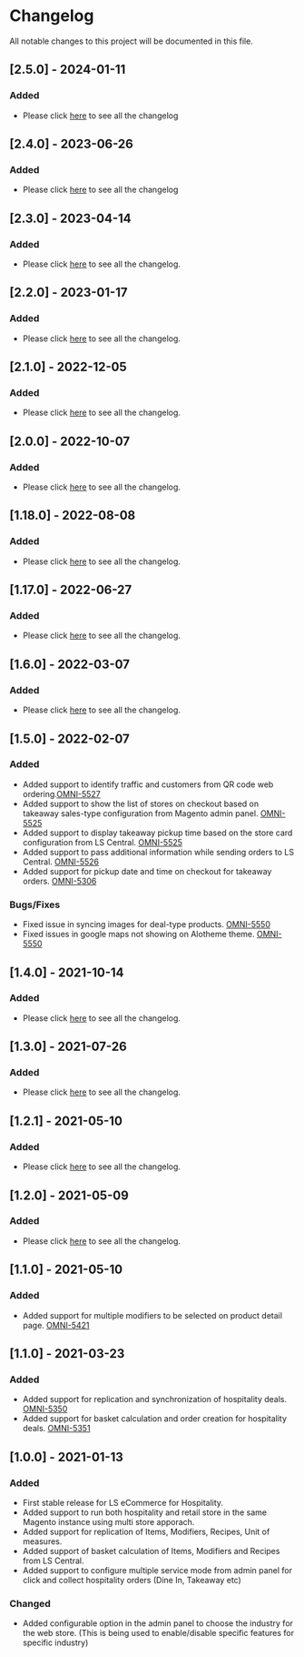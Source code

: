 # Changelog

All notable changes to this project will be documented in this file.

## [2.5.0] - 2024-01-11

### Added

- Please click [here](https://github.com/lsretailomni/lsmag-two/blob/master/CHANGELOG.md#250---2024-01-11)  to see all the changelog

## [2.4.0] - 2023-06-26

### Added

- Please click [here](https://github.com/lsretailomni/lsmag-two/blob/master/CHANGELOG.md#240---2023-06-26)  to see all the changelog

## [2.3.0] - 2023-04-14

### Added

- Please click [here](https://github.com/lsretailomni/lsmag-two/blob/master/CHANGELOG.md#230---2023-04-14)  to see all the changelog.


## [2.2.0] - 2023-01-17

### Added

- Please click [here](https://github.com/lsretailomni/lsmag-two/blob/master/CHANGELOG.md#220---2023-01-17)  to see all the changelog.


## [2.1.0] - 2022-12-05

### Added

- Please click [here](https://github.com/lsretailomni/lsmag-two/blob/master/CHANGELOG.md#210---2022-12-05)  to see all the changelog.


## [2.0.0] - 2022-10-07

### Added

- Please click [here](https://github.com/lsretailomni/lsmag-two/blob/master/CHANGELOG.md#200---2022-10-07)  to see all the changelog.

## [1.18.0] - 2022-08-08

### Added

- Please click [here](hhttps://github.com/lsretailomni/lsmag-two/blob/master/CHANGELOG.md#1180---2022-08-08)  to see all the changelog.

## [1.17.0] - 2022-06-27

### Added

- Please click [here](https://github.com/lsretailomni/lsmag-two/blob/master/CHANGELOG.md#1170---2022-06-27)  to see all the changelog.

## [1.6.0] - 2022-03-07

### Added

- Please click [here](https://github.com/lsretailomni/lsmag-two/blob/master/CHANGELOG.md#1160---2022-03-07)  to see all the changelog.

## [1.5.0] - 2022-02-07

### Added

- Added support to identify traffic and customers from QR code web ordering.[OMNI-5527](https://solutions.lsretail.com/jira/browse/OMNI-5527)
- Added support to show the list of stores on checkout based on takeaway sales-type configuration from Magento admin panel. [OMNI-5525](https://solutions.lsretail.com/jira/browse/OMNI-5525)
- Added support to display takeaway pickup time based on the store card configuration from LS Central. [OMNI-5525](https://solutions.lsretail.com/jira/browse/OMNI-5525)  
- Added support to pass additional information while sending orders to LS Central. [OMNI-5526](https://solutions.lsretail.com/jira/browse/OMNI-5526)
- Added support for pickup date and time on checkout for takeaway orders. [OMNI-5306](https://solutions.lsretail.com/jira/browse/OMNI-5306)

### Bugs/Fixes
- Fixed issue in syncing images for deal-type products. [OMNI-5550](https://solutions.lsretail.com/jira/browse/OMNI-5550)
- Fixed issues in google maps not showing on Alotheme theme. [OMNI-5550](https://solutions.lsretail.com/jira/browse/OMNI-5550)

## [1.4.0] - 2021-10-14

### Added

- Please click [here](https://github.com/lsretailomni/lsmag-two/blob/master/CHANGELOG.md#1140---2021-10-14)  to see all the changelog.



## [1.3.0] - 2021-07-26

### Added

- Please click [here](https://github.com/lsretailomni/lsmag-two/blob/master/CHANGELOG.md#1120---2021-07-23)  to see all the changelog.


## [1.2.1] - 2021-05-10

### Added

- Please click [here](https://github.com/lsretailomni/lsmag-two/blob/master/CHANGELOG.md#1111---2021-06-10)  to see all the changelog.


## [1.2.0] - 2021-05-09

### Added

- Please click [here](https://github.com/lsretailomni/lsmag-two/blob/master/CHANGELOG.md#1110---2021-06-09)  to see all the changelog.


## [1.1.0] - 2021-05-10

### Added

- Added support for multiple modifiers to be selected on product detail page. [OMNI-5421](https://solutions.lsretail.com/jira/browse/OMNI-5421)
 


## [1.1.0] - 2021-03-23

### Added

- Added support for replication and synchronization of hospitality deals. [OMNI-5350](https://solutions.lsretail.com/jira/browse/OMNI-5350)
- Added support for basket calculation and order creation for hospitality deals. [OMNI-5351](https://solutions.lsretail.com/jira/browse/OMNI-5351)
 


## [1.0.0] - 2021-01-13

### Added

- First stable release for LS eCommerce for Hospitality.
- Added support to run both hospitality and retail store in the same Magento instance using multi store apporach.
- Added support for replication of Items, Modifiers, Recipes, Unit of measures.
- Added support of basket calculation of Items, Modifiers and Recipes from LS Central.
- Added support to configure multiple service mode from admin panel for click and collect hospitality orders (Dine In, Takeaway etc)
 
### Changed

- Added configurable option in the admin panel to choose the industry for the web store. (This is being used to enable/disable specific features for specific industry)
